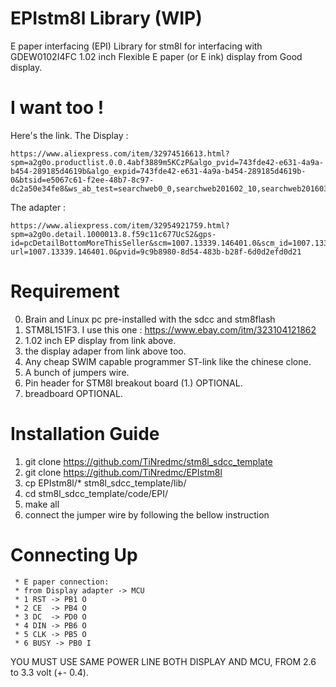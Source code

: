# EPIstm8l Library (WIP)
E paper interfacing (EPI) Library for stm8l for interfacing with GDEW0102I4FC 1.02 inch Flexible E paper (or E ink) display from Good display.

I want too !
= 
Here's the link. 
The Display : 
```
https://www.aliexpress.com/item/32974516613.html?spm=a2g0o.productlist.0.0.4abf3889m5KCzP&algo_pvid=743fde42-e631-4a9a-b454-289185d4619b&algo_expid=743fde42-e631-4a9a-b454-289185d4619b-0&btsid=e5067c61-f2ee-48b7-8c97-dc2a50e34fe8&ws_ab_test=searchweb0_0,searchweb201602_10,searchweb201603_55
```
The adapter : 
```
https://www.aliexpress.com/item/32954921759.html?spm=a2g0o.detail.1000013.8.f59c11c677UcS2&gps-id=pcDetailBottomMoreThisSeller&scm=1007.13339.146401.0&scm_id=1007.13339.146401.0&scm-url=1007.13339.146401.0&pvid=9c9b8980-8d54-483b-b28f-6d0d2efd0d21
```

Requirement 
=
0. Brain and Linux pc pre-installed with the sdcc and stm8flash 
1. STM8L151F3. I use this one : https://www.ebay.com/itm/323104121862
2. 1.02 inch EP display from link above.
3. the display adaper from link above too.
4. Any cheap SWIM capable programmer ST-link like the chinese clone.
5. A bunch of jumpers wire.
6. Pin header for STM8l breakout board (1.) OPTIONAL.
7. breadboard OPTIONAL.

Installation Guide
=
1. git clone https://github.com/TiNredmc/stm8l_sdcc_template
2. git clone https://github.com/TiNredmc/EPIstm8l
3. cp EPIstm8l/* stm8l_sdcc_template/lib/
4. cd stm8l_sdcc_template/code/EPI/
5. make all 
6. connect the jumper wire by following the bellow instruction

Connecting Up 
=
```
 * E paper connection:
 * from Display adapter -> MCU
 * 1 RST -> PB1 O
 * 2 CE  -> PB4 O
 * 3 DC  -> PD0 O
 * 4 DIN -> PB6 O
 * 5 CLK -> PB5 O 
 * 6 BUSY -> PB0 I
 ```
 YOU MUST USE SAME POWER LINE BOTH DISPLAY AND MCU, FROM 2.6 to 3.3 volt (+- 0.4). 
